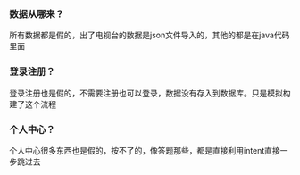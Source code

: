 ### 数据从哪来？

所有数据都是假的，出了电视台的数据是json文件导入的，其他的都是在java代码里面

### 登录注册？

登录注册也是假的，不需要注册也可以登录，数据没有存入到数据库。只是模拟构建了这个流程

### 个人中心？

个人中心很多东西也是假的，按不了的，像答题那些，都是直接利用intent直接一步跳过去